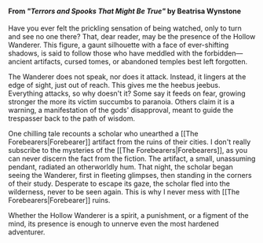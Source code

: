 #### From _"Terrors and Spooks That Might Be True"_ by Beatrisa Wynstone

Have you ever felt the prickling sensation of being watched, only to turn and see no one there? That, dear reader, may be the presence of the Hollow Wanderer. This figure, a gaunt silhouette with a face of ever-shifting shadows, is said to follow those who have meddled with the forbidden—ancient artifacts, cursed tomes, or abandoned temples best left forgotten.

The Wanderer does not speak, nor does it attack. Instead, it lingers at the edge of sight, just out of reach. This gives me the heebus jeebus. Everything attacks, so why doesn't it? Some say it feeds on fear, growing stronger the more its victim succumbs to paranoia. Others claim it is a warning, a manifestation of the gods' disapproval, meant to guide the trespasser back to the path of wisdom.

One chilling tale recounts a scholar who unearthed a [[The Forebearers|Forebearer]] artifact from the ruins of their cities. I don't really subscribe to the mysteries of the [[The Forebearers|Forebearers]], as you can never discern the fact from the fiction. The artifact, a small, unassuming pendant, radiated an otherworldly hum. That night, the scholar began seeing the Wanderer, first in fleeting glimpses, then standing in the corners of their study. Desperate to escape its gaze, the scholar fled into the wilderness, never to be seen again. This is why I never mess with [[The Forebearers|Forebearer]] ruins.

Whether the Hollow Wanderer is a spirit, a punishment, or a figment of the mind, its presence is enough to unnerve even the most hardened adventurer.